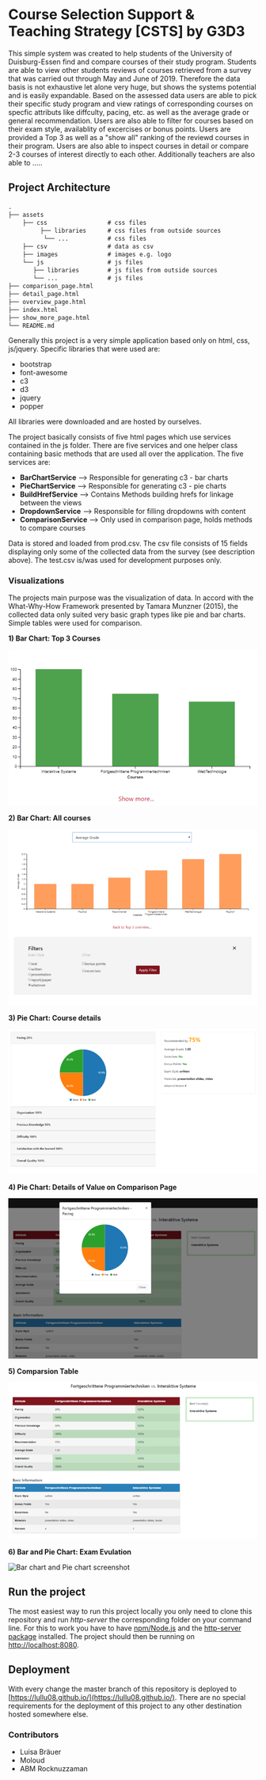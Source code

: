 # Course Selection Support & Teaching Strategy [CSTS] by G3D3
This simple system was created to help students of the University of Duisburg-Essen find and compare courses of their study program. Students are able to view other students reviews of courses retrieved from a survey that was carried out through May and June of 2019. Therefore the data basis is not exhaustive let alone very huge, but shows the systems potential and is easily expandable.
Based on the assessed data users are able to pick their specific study program and view ratings of corresponding courses on specfic attributs like diffculty, pacing, etc. as well as the average grade or general recommendation. Users are also able to filter for courses based on their exam style, availablity of excercises or bonus points. Users are provided a Top 3 as well as a "show all" ranking of the reviewd courses in their program. Users are also able to inspect courses in detail or compare 2-3 courses of interest directly to each other. Additionally teachers are also able to .....

## Project Architecture
    .
    ├── assets                  
        ├── css                 # css files
             ├── libraries      # css files from outside sources
              └── ...           # css files 
        ├── csv                 # data as csv 
        ├── images              # images e.g. logo
        └── js                  # js files
           ├── libraries        # js files from outside sources
           └── ...              # js files
    ├── comparison_page.html                    
    ├── detail_page.html          
    ├── overview_page.html
    ├── index.html
    ├── show_more_page.html
    └── README.md

Generally this project is a very simple application based only on html, css, js/jquery. 
Specific libraries that were used are:
* bootstrap
* font-awesome
* c3
* d3
* jquery
* popper

All libraries were downloaded and are hosted by ourselves. 

The project basically consists of five html pages which use services contained in the js folder. There are five services and one helper class containing basic methods that are used all over the application.
The five services are:
* **BarChartService**   --> Responsible for generating c3 - bar charts
* **PieChartService**   --> Responsible for generating c3 - pie charts
* **BuildHrefService**  --> Contains Methods building hrefs for linkage between the views
* **DropdownService**   --> Responsible for filling dropdowns with content
* **ComparisonService** --> Only used in comparison page, holds methods to compare courses

Data is stored and loaded from prod.csv. The csv file consists of 15 fields displaying only some of the collected data from the survey (see description above). The test.csv is/was used for development purposes only.

### Visualizations
The projects main purpose was the visualization of data. In accord with the What-Why-How Framework presented by Tamara Munzner (2015), the collected data only suited very basic graph types like pie and bar charts. Simple tables were used for comparison.

**1) Bar Chart: Top 3 Courses**

![Bar chart screenshot](https://github.com/Lullu08/Lullu08.github.io/blob/master/assets/images/bar_chart_small.png)



**2) Bar Chart: All courses**

![Bar chart big screenshot](https://github.com/Lullu08/Lullu08.github.io/blob/master/assets/images/bar_chart_big.png)



**3) Pie Chart: Course details**

![Pie chart one screenshot](https://github.com/Lullu08/Lullu08.github.io/blob/master/assets/images/pie_chart1.png)



**4) Pie Chart: Details of Value on Comparison Page**

![Pie chart two screenshot](https://github.com/Lullu08/Lullu08.github.io/blob/master/assets/images/pie_chart2.png)



**5) Comparsion Table**

![Comparison table screenshot](https://github.com/Lullu08/Lullu08.github.io/blob/master/assets/images/comparison_table.png)

**6) Bar and Pie Chart: Exam Evulation**

![Bar chart and Pie chart screenshot](https://github.com/sadin69/CSTS/tree/master/assets/images/exam_evu)

## Run the project
The most easiest way to run this project locally you only need to clone this repository and run *http-server* the corresponding folder on your command line. For this to work you have to have [npm/Node.js](https://www.npmjs.com/get-npm) and the [http-server package](https://www.npmjs.com/package/http-server) installed. The project should then be running on [http://localhost:8080](http://localhost:8080).

## Deployment
With every change the master branch of this repository is deployed to [https://lullu08.github.io/](https://lullu08.github.io/). There are no special requirements for the deployment of this project to any other destination hosted somewhere else. 

### Contributors
* Luisa Bräuer 
* Moloud
* ABM Rocknuzzaman
